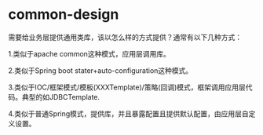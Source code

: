 # common-design

需要给业务层提供通用类库，该以怎么样的方式提供？通常有以下几种方式：

1.类似于apache common这种模式，应用层调用库。

2.类似于Spring boot stater+auto-configuration这种模式。

3.类似于IOC/框架模式/模板(XXXTemplate)/策略(回调)模式，框架调用应用层代码。典型的如JDBCTemplate.

4.类似于普通Spring模式，提供库，并且暴露配置且提供默认配置，由应用层自定义设置。
